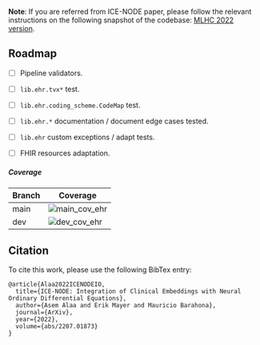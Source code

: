 **Note**: If you are referred from ICE-NODE paper, please follow the relevant instructions on the following snapshot of the codebase: [MLHC 2022 version](https://github.com/barahona-research-group/ICE-NODE/tree/mlhc2022).

## Roadmap

- [ ] Pipeline validators.
- [ ] `lib.ehr.tvx*` test.
- [ ] `lib.ehr.coding_scheme.CodeMap` test.
- [ ] `lib.ehr.*` documentation / document edge cases tested.
- [ ] `lib.ehr` custom exceptions / adapt tests.
- [ ] FHIR resources adaptation.


##### Coverage

| Branch | Coverage                                                                                                                                                   |
|--------|------------------------------------------------------------------------------------------------------------------------------------------------------------|
| main   | ![main_cov_ehr](https://img.shields.io/endpoint?url=https://gist.githubusercontent.com/A-Alaa/7c4939ecfd6b99a7b77dd1c4f789fd1b/raw/covbadge_main_ehr.json) |
| dev    | ![dev_cov_ehr](https://img.shields.io/endpoint?url=https://gist.githubusercontent.com/A-Alaa/f15bea7fb1837fba360e742b10244429/raw/covbadge_dev_ehr.json)   |


## Citation

To cite this work, please use the following BibTex entry:

```
@article{Alaa2022ICENODEIO,
  title={ICE-NODE: Integration of Clinical Embeddings with Neural Ordinary Differential Equations},
  author={Asem Alaa and Erik Mayer and Mauricio Barahona},
  journal={ArXiv},
  year={2022},
  volume={abs/2207.01873}
}
```
